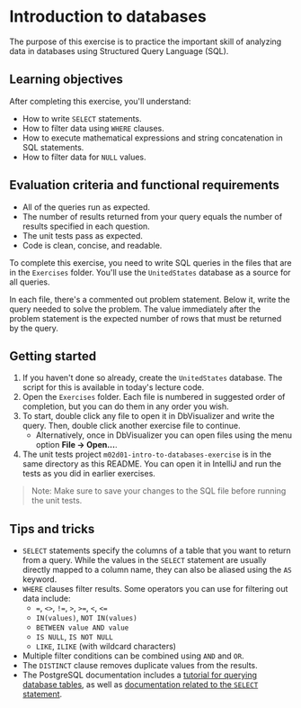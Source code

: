 # Introduction to databases

The purpose of this exercise is to practice the important skill of analyzing data in databases using Structured Query Language (SQL).

## Learning objectives

After completing this exercise, you'll understand:

* How to write `SELECT` statements.
* How to filter data using `WHERE` clauses.
* How to execute mathematical expressions and string concatenation in SQL statements.
* How to filter data for `NULL` values.

## Evaluation criteria and functional requirements

* All of the queries run as expected.
* The number of results returned from your query equals the number of results specified in each question.
* The unit tests pass as expected.
* Code is clean, concise, and readable.

To complete this exercise, you need to write SQL queries in the files that are in the `Exercises` folder. You'll use the `UnitedStates` database as a source for all queries.

In each file, there's a commented out problem statement. Below it, write the query needed to solve the problem. The value immediately after the problem statement is the expected number of rows that must be returned by the query.

## Getting started

1. If you haven't done so already, create the `UnitedStates` database. The script for this is available in today's lecture code.
2. Open the `Exercises` folder. Each file is numbered in suggested order of completion, but you can do them in any order you wish.
3. To start, double click any file to open it in DbVisualizer and write the query. Then, double click another exercise file to continue.
   - Alternatively, once in DbVisualizer you can open files using the menu option **File -> Open...**.
4. The unit tests project `m02d01-intro-to-databases-exercise` is in the same directory as this README. You can open it in IntelliJ and run the tests as you did in earlier exercises.

> Note: Make sure to save your changes to the SQL file before running the unit tests.

## Tips and tricks

* `SELECT` statements specify the columns of a table that you want to return from a query. While the values in the `SELECT` statement are usually directly mapped to a column name, they can also be aliased using the `AS` keyword.
* `WHERE` clauses filter results. Some operators you can use for filtering out data include:
    - `=`, `<>`, `!=`, `>`, `>=`, `<`, `<=`
    - `IN(values)`, `NOT IN(values)`
    - `BETWEEN value AND value`
    - `IS NULL`, `IS NOT NULL`
    - `LIKE`, `ILIKE` (with wildcard characters)
* Multiple filter conditions can be combined using `AND` and `OR`.
* The `DISTINCT` clause removes duplicate values from the results.
* The PostgreSQL documentation includes a [tutorial for querying database tables][postgres-how-to-query], as well as [documentation related to the `SELECT` statement][postgres-select].

[postgres-how-to-query]: https://www.postgresql.org/docs/11/tutorial-select.html
[postgres-select]: https://www.postgresql.org/docs/11/sql-select.html